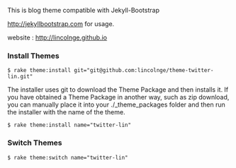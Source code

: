This is blog theme compatible with Jekyll-Bootstrap

<http://jekyllbootstrap.com> for usage.

website : <http://lincolnge.github.io>

### Install Themes

    $ rake theme:install git="git@github.com:lincolnge/theme-twitter-lin.git"
    
    
The installer uses git to download the Theme Package and then installs it. If you have obtained a Theme Package in another way, such as zip download, you can manually place it into your ./_theme_packages folder and then run the installer with the name of the theme.

    $ rake theme:install name="twitter-lin"
  
  
### Switch Themes

    $ rake theme:switch name="twitter-lin"